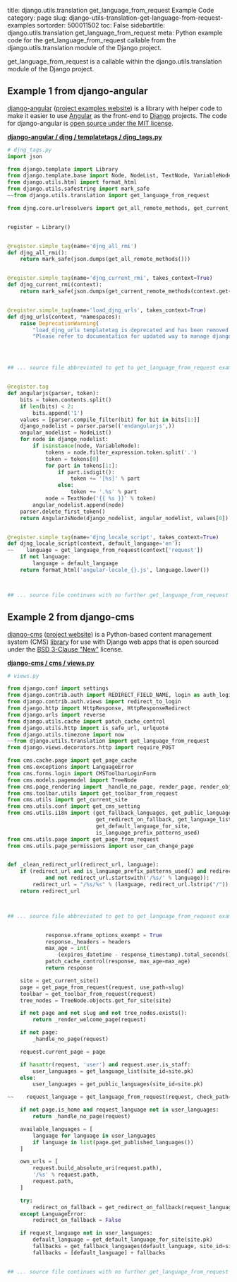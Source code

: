 title: django.utils.translation get_language_from_request Example Code
category: page
slug: django-utils-translation-get-language-from-request-examples
sortorder: 500011502
toc: False
sidebartitle: django.utils.translation get_language_from_request
meta: Python example code for the get_language_from_request callable from the django.utils.translation module of the Django project.


get_language_from_request is a callable within the django.utils.translation module of the Django project.


## Example 1 from django-angular
[django-angular](https://github.com/jrief/django-angular)
([project examples website](https://django-angular.awesto.com/classic_form/))
is a library with helper code to make it easier to use
[Angular](/angular.html) as the front-end to [Django](/django.html) projects.
The code for django-angular is
[open source under the MIT license](https://github.com/jrief/django-angular/blob/master/LICENSE.txt).

[**django-angular / djng / templatetags / djng_tags.py**](https://github.com/jrief/django-angular/blob/master/djng/templatetags/djng_tags.py)

```python
# djng_tags.py
import json

from django.template import Library
from django.template.base import Node, NodeList, TextNode, VariableNode
from django.utils.html import format_html
from django.utils.safestring import mark_safe
~~from django.utils.translation import get_language_from_request

from djng.core.urlresolvers import get_all_remote_methods, get_current_remote_methods


register = Library()


@register.simple_tag(name='djng_all_rmi')
def djng_all_rmi():
    return mark_safe(json.dumps(get_all_remote_methods()))


@register.simple_tag(name='djng_current_rmi', takes_context=True)
def djng_current_rmi(context):
    return mark_safe(json.dumps(get_current_remote_methods(context.get('view'))))


@register.simple_tag(name='load_djng_urls', takes_context=True)
def djng_urls(context, *namespaces):
    raise DeprecationWarning(
        "load_djng_urls templatetag is deprecated and has been removed from this version of django-angular."
        "Please refer to documentation for updated way to manage django urls in angular.")




## ... source file abbreviated to get to get_language_from_request examples ...


@register.tag
def angularjs(parser, token):
    bits = token.contents.split()
    if len(bits) < 2:
        bits.append('1')
    values = [parser.compile_filter(bit) for bit in bits[1:]]
    django_nodelist = parser.parse(('endangularjs',))
    angular_nodelist = NodeList()
    for node in django_nodelist:
        if isinstance(node, VariableNode):
            tokens = node.filter_expression.token.split('.')
            token = tokens[0]
            for part in tokens[1:]:
                if part.isdigit():
                    token += '[%s]' % part
                else:
                    token += '.%s' % part
            node = TextNode('{{ %s }}' % token)
        angular_nodelist.append(node)
    parser.delete_first_token()
    return AngularJsNode(django_nodelist, angular_nodelist, values[0])


@register.simple_tag(name='djng_locale_script', takes_context=True)
def djng_locale_script(context, default_language='en'):
~~    language = get_language_from_request(context['request'])
    if not language:
        language = default_language
    return format_html('angular-locale_{}.js', language.lower())



## ... source file continues with no further get_language_from_request examples...

```


## Example 2 from django-cms
[django-cms](https://github.com/divio/django-cms)
([project website](https://www.django-cms.org/en/)) is a Python-based
content management system (CMS) [library](https://pypi.org/project/django-cms/)
for use with Django web apps that is open sourced under the
[BSD 3-Clause "New"](https://github.com/divio/django-cms/blob/develop/LICENSE)
license.

[**django-cms / cms / views.py**](https://github.com/divio/django-cms/blob/develop/cms/./views.py)

```python
# views.py

from django.conf import settings
from django.contrib.auth import REDIRECT_FIELD_NAME, login as auth_login
from django.contrib.auth.views import redirect_to_login
from django.http import HttpResponse, HttpResponseRedirect
from django.urls import reverse
from django.utils.cache import patch_cache_control
from django.utils.http import is_safe_url, urlquote
from django.utils.timezone import now
~~from django.utils.translation import get_language_from_request
from django.views.decorators.http import require_POST

from cms.cache.page import get_page_cache
from cms.exceptions import LanguageError
from cms.forms.login import CMSToolbarLoginForm
from cms.models.pagemodel import TreeNode
from cms.page_rendering import _handle_no_page, render_page, render_object_structure, _render_welcome_page
from cms.toolbar.utils import get_toolbar_from_request
from cms.utils import get_current_site
from cms.utils.conf import get_cms_setting
from cms.utils.i18n import (get_fallback_languages, get_public_languages,
                            get_redirect_on_fallback, get_language_list,
                            get_default_language_for_site,
                            is_language_prefix_patterns_used)
from cms.utils.page import get_page_from_request
from cms.utils.page_permissions import user_can_change_page


def _clean_redirect_url(redirect_url, language):
    if (redirect_url and is_language_prefix_patterns_used() and redirect_url[0] == "/"
            and not redirect_url.startswith('/%s/' % language)):
        redirect_url = "/%s/%s" % (language, redirect_url.lstrip("/"))
    return redirect_url



## ... source file abbreviated to get to get_language_from_request examples ...


            response.xframe_options_exempt = True
            response._headers = headers
            max_age = int(
                (expires_datetime - response_timestamp).total_seconds() + 0.5)
            patch_cache_control(response, max_age=max_age)
            return response

    site = get_current_site()
    page = get_page_from_request(request, use_path=slug)
    toolbar = get_toolbar_from_request(request)
    tree_nodes = TreeNode.objects.get_for_site(site)

    if not page and not slug and not tree_nodes.exists():
        return _render_welcome_page(request)

    if not page:
        _handle_no_page(request)

    request.current_page = page

    if hasattr(request, 'user') and request.user.is_staff:
        user_languages = get_language_list(site_id=site.pk)
    else:
        user_languages = get_public_languages(site_id=site.pk)

~~    request_language = get_language_from_request(request, check_path=True)

    if not page.is_home and request_language not in user_languages:
        return _handle_no_page(request)

    available_languages = [
        language for language in user_languages
        if language in list(page.get_published_languages())
    ]

    own_urls = [
        request.build_absolute_uri(request.path),
        '/%s' % request.path,
        request.path,
    ]

    try:
        redirect_on_fallback = get_redirect_on_fallback(request_language, site_id=site.pk)
    except LanguageError:
        redirect_on_fallback = False

    if request_language not in user_languages:
        default_language = get_default_language_for_site(site.pk)
        fallbacks = get_fallback_languages(default_language, site_id=site.pk)
        fallbacks = [default_language] + fallbacks


## ... source file continues with no further get_language_from_request examples...

```

